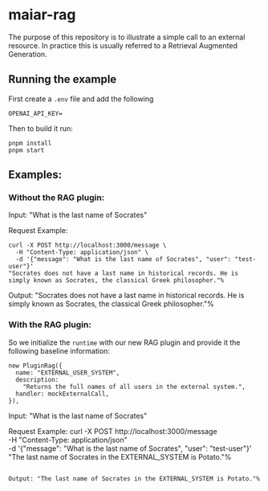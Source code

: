 # maiar-rag

The purpose of this repository is to illustrate a simple call to an external resource.
In practice this is usually referred to a Retrieval Augmented Generation.

## Running the example

First create a `.env` file and add the following

```
OPENAI_API_KEY=
```

Then to build it run:

```
pnpm install
pnpm start
```

## Examples:

### Without the RAG plugin:

Input: "What is the last name of Socrates"

Request Example:

```
curl -X POST http://localhost:3000/message \
  -H "Content-Type: application/json" \
  -d '{"message": "What is the last name of Socrates", "user": "test-user"}'
"Socrates does not have a last name in historical records. He is simply known as Socrates, the classical Greek philosopher."%
```

Output: "Socrates does not have a last name in historical records. He is simply known as Socrates, the classical Greek philosopher."%

### With the RAG plugin:

So we initialize the `runtime` with our new RAG plugin and provide it the following baseline information:

```
new PluginRag({
  name: "EXTERNAL_USER_SYSTEM",
  description:
    "Returns the full names of all users in the external system.",
  handler: mockExternalCall,
}),
```

Input: "What is the last name of Socrates"

Request Example:
curl -X POST http://localhost:3000/message \
 -H "Content-Type: application/json" \
 -d '{"message": "What is the last name of Socrates", "user": "test-user"}'
"The last name of Socrates in the EXTERNAL_SYSTEM is Potato."%

```

Output: "The last name of Socrates in the EXTERNAL_SYSTEM is Potato."%
```

